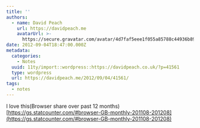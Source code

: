```yaml
---
title: ''
authors:
  - name: David Peach
    url: https://davidpeach.me
    avatarUrl: >-
      https://secure.gravatar.com/avatar/4d7faf5eee1f055a85788c44936b8995eaab6dfb004e7854ec747ccb272e91ee?s=96&d=mm&r=g
date: 2012-09-04T18:47:00.000Z
metadata:
  categories:
    - Notes
  uuid: 11ty/import::wordpress::https://davidpeach.co.uk/?p=41561
  type: wordpress
  url: https://davidpeach.me/2012/09/04/41561/
tags:
  - notes
---
```

I love this(Browser share over past 12 months) [https://gs.statcounter.com/#browser-GB-monthly-201108-201208](https://gs.statcounter.com/#browser-GB-monthly-201108-201208)